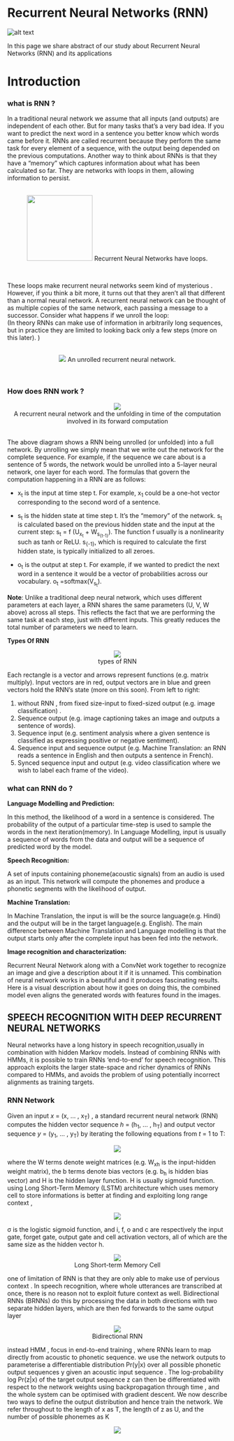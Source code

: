  # Recurrent Neural Networks (RNN)

![alt text](https://raw.githubusercontent.com/AlirezaAzadbakht/Machine-Vision/master/Recurrent-neural-network/images/C2nhDdwW8AIzf07.jpg)

In this page we share abstract of our study about Recurrent Neural Networks (RNN) and its applications

# Introduction

 ### what is RNN ?

 In a traditional neural network we assume that all inputs (and outputs) are independent of each other.
  But for many tasks that’s a very bad idea. If you want to predict the next word in a sentence you better know which words came before it. 
  RNNs are called recurrent because they perform the same task for every element of a sequence, with the output being depended on the previous computations. 
  Another way to think about RNNs is that they have a “memory” which captures information about what has been calculated so far. 
  They are networks with loops in them, allowing information to persist.
  <br><br>
  <p align="center">
   <img src="https://raw.githubusercontent.com/AlirezaAzadbakht/Machine-Vision/master/Recurrent-neural-network/images/RNN-rolled-loop.png"  width="150" >
  Recurrent Neural Networks have loops.
  </p>
   <br>
  
   
  
  These loops make recurrent neural networks seem kind of mysterious
  . However, if you think a bit more, it turns out that they aren’t all that different than a normal neural network. 
  A recurrent neural network can be thought of as multiple copies of the same network, each passing a message to a successor. 
  Consider what happens if we unroll the loop:
  <br>
  (In theory RNNs can make use of information in arbitrarily long sequences, but in practice they are limited to looking back only a few steps (more on this later). )
  <br><br>
  <p align="center">
    <img src="https://raw.githubusercontent.com/AlirezaAzadbakht/Machine-Vision/master/Recurrent-neural-network/images/RNN-unrolled.png" >
    An unrolled recurrent neural network.
  </p>
  <br>

  ### How does RNN work ?

  
  <p align="center">
    <img src="https://raw.githubusercontent.com/AlirezaAzadbakht/Machine-Vision/master/Recurrent-neural-network/images/rnn.jpg" >
      <br>A recurrent neural network and the unfolding in time of the computation involved in its forward computation
  </p>
  <br>
  The above diagram shows a RNN being unrolled (or unfolded) into a full network. 
  By unrolling we simply mean that we write out the network for the complete sequence.
   For example, if the sequence we care about is a sentence of 5 words, the network would be unrolled into a 5-layer neural network, one layer for each word. 
   The formulas that govern the computation happening in a RNN are as follows:
  
  
  - x<sub>t</sub> is the input at time step t. For example, x<sub>1</sub> could be a one-hot vector corresponding to the second word of a sentence.
  
  - s<sub>t</sub> is the hidden state at time step t. It’s the “memory” of the network. s<sub>t</sub> is calculated based on the previous hidden state and the input at the current step: s<sub>t</sub> = f (U<sub>x<sub>t</sub></sub> + W<sub>s<sub>{t-1}</sub></sub>). 
  The function f usually is a nonlinearity such as tanh or ReLU.  s<sub>{-1}</sub>, which is required to calculate the first hidden state, is typically initialized to all zeroes.
 
  - o<sub>t</sub> is the output at step t. For example, if we wanted to predict the next word in a sentence it would be a vector of probabilities across our vocabulary. o<sub>t</sub> =softmax(V<sub>s<sub>t</sub></sub>).
   
  **Note**:  Unlike a traditional deep neural network, which uses different parameters at each layer, a RNN shares the same parameters (U, V, W above) across all steps. 
  This reflects the fact that we are performing the same task at each step, just with different inputs. 
  This greatly reduces the total number of parameters we need to learn.


  **Types Of RNN** 
  
  
   <p align="center">
    <img src="https://raw.githubusercontent.com/AlirezaAzadbakht/Machine-Vision/master/Recurrent-neural-network/images/typeOfRNN.png">
    <br>
    types of RNN

  </p>
  
  Each rectangle is a vector and arrows represent functions (e.g. matrix multiply).
   Input vectors are in red, output vectors are in blue and green vectors hold the RNN’s state (more on this soon). 
   From left to right:
   
   1.   without RNN , from fixed size-input to fixed-sized output (e.g. image classification) . 
   2.   Sequence output (e.g. image captioning takes an image and outputs a sentence of words).
   3.   Sequence input (e.g. sentiment analysis where a given sentence is classified as expressing positive or negative sentiment).
   4.   Sequence input and sequence output (e.g. Machine Translation: an RNN reads a sentence in English and then outputs a sentence in French).   
   5.   Synced sequence input and output (e.g. video classification where we wish to label each frame of the video).
   
   ### what can RNN do ?
   
   **Language Modelling and Prediction:**
   
   In this method, the likelihood of a word in a sentence is considered. The probability of the output of a particular time-step is used to sample the words in the next iteration(memory). 
   In Language Modelling, input is usually a sequence of words from the data and output will be a sequence of predicted word by the model.
   
   **Speech Recognition:**
   
   A set of inputs containing phoneme(acoustic signals) from an audio is used as an input. 
   This network will compute the phonemes and produce a phonetic segments with the likelihood of output.
   
   **Machine Translation:**
   
   In Machine Translation, the input is will be the source language(e.g. Hindi) and the output will be in the target language(e.g. English). 
   The main difference between Machine Translation and Language modelling is that the output starts only after the complete input has been fed into the network.
   
   **Image recognition and characterization:**
   
   
  Recurrent Neural Network along with a ConvNet work together to recognize an image and give a description about it if it is unnamed. This combination of neural network works in a beautiful and it produces fascinating results.
  Here is a visual description about how it goes on doing this, the combined model even aligns the generated words with features found in the images.
  
  
 ## SPEECH RECOGNITION WITH DEEP RECURRENT NEURAL NETWORKS
 
 Neural networks have a long history in speech recognition,usually in combination with hidden Markov models.
 Instead of combining RNNs with HMMs, it is possible to train RNNs ‘end-to-end’ for speech recognition.
This approach exploits the larger state-space and richer dynamics of RNNs compared to HMMs, and avoids the problem of using potentially incorrect alignments as training targets.

### RNN Network

Given an input _x_ = (x, ... , x<sub>T</sub>) , a standard recurrent neural network (RNN) computes the hidden vector sequence
_h_ = (h<sub>1</sub>, ... , h<sub>T</sub>) and output vector sequence _y_ = (y<sub>1</sub>, ... , y<sub>T</sub>) by iterating the following equations from _t_ = 1
to T:

<p align="center">
    <img src="https://raw.githubusercontent.com/AlirezaAzadbakht/Machine-Vision/master/Recurrent-neural-network/images/formule.png">
  </p>

where the W terms denote weight matrices (e.g. W<sub>xh</sub> is the input-hidden weight matrix), the b terms denote bias vectors
(e.g. b<sub>h</sub> is hidden bias vector) and H is the hidden layer function. H is usually sigmoid function.
using Long Short-Term Memory (LSTM) architecture which uses memory cell to store informations is better at finding and exploiting long 
range context , 





  
 <p align="center">
    <img src="https://raw.githubusercontent.com/AlirezaAzadbakht/Machine-Vision/master/Recurrent-neural-network/images/formula-2.png">
  </p>

σ is the logistic sigmoid function, and i, f, o and c are respectively the input gate, forget gate, output gate and cell activation vectors, all of which are the same size as the
hidden vector h.

 <p align="center">
    <img src="https://raw.githubusercontent.com/AlirezaAzadbakht/Machine-Vision/master/Recurrent-neural-network/images/LSTM.png">
  <br>
  Long Short-term Memory Cell
  </p>
  
  one of limitation of RNN is that they are only able to make use of pervious context . In speech recognition, where whole utterances are transcribed at once, there
is no reason not to exploit future context as well.
Bidirectional RNNs (BRNNs) do this by processing the data in
both directions with two separate hidden layers, which are
then fed forwards to the same output layer

 <p align="center">
    <img src="https://raw.githubusercontent.com/AlirezaAzadbakht/Machine-Vision/master/Recurrent-neural-network/images/Screenshot%20from%202019-01-11%2020-55-40.png">
  <br>
  Bidirectional RNN
  </p>
  
  
  instead HMM , focus in end-to-end training ,  where RNNs learn to map directly from acoustic to phonetic sequence.
we  use the network outputs to parameterise a differentiable distribution Pr(y|x) over all possible phonetic output sequences y given an acoustic input sequence .
The log-probability log Pr(z|x) of the target output sequence z can then be differentiated with respect to the network weights
using backpropagation through time , and the whole system can be optimised with gradient descent. We now describe two ways to define the output distribution and hence train the
network. We refer throughout to the length of x as T, the length of z as U, and the number of possible phonemes as K

<p align="center">
    <img src="https://raw.githubusercontent.com/AlirezaAzadbakht/Machine-Vision/master/Recurrent-neural-network/images/formula-3.png">
  
  </p>
  
